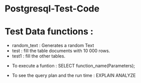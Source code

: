 # Postgresql-Test-Code


# Test Data functions :

 - random_text :  Generates a random Text 
 - test : fill the table documents with 10 000 rows.
 - test1 : fill the other tables.

* To execute a funtion :      SELECT  function_name(Parameters);

* To see the query plan  and the run time :      EXPLAIN ANALYZE  


